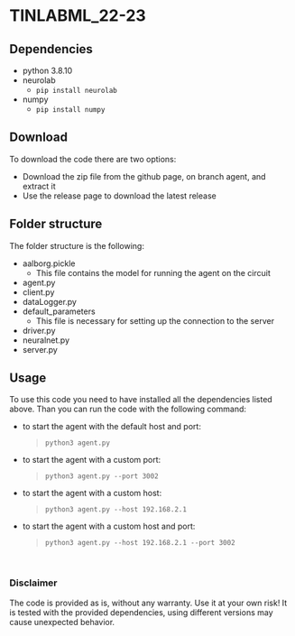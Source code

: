 # TINLABML_22-23

## Dependencies  

-   python 3.8.10
-   neurolab
    -   `pip install neurolab`
-   numpy
    -   `pip install numpy`

## Download
To download the code there are two options:
-   Download the zip file from the github page, on branch agent, and extract it
-   Use the release page to download the latest release

## Folder structure
The folder structure is the following:
-   aalborg.pickle
    -   This file contains the model for running the agent on the circuit
-   agent.py
-   client.py
-   dataLogger.py
-   default_parameters
    -   This file is necessary for setting up the connection to the server
-   driver.py
-   neuralnet.py
-   server.py
## Usage
To use this code you need to have installed all the dependencies listed above.
Than you can run the code with the following command:
-   to start the agent with the default host and port:
    > `python3 agent.py` 
-   to start the agent with a custom port:
    > `python3 agent.py --port 3002`
-   to start the agent with a custom host:
    > `python3 agent.py --host 192.168.2.1` 
-   to start the agent with a custom host and port:
    > `python3 agent.py --host 192.168.2.1 --port 3002`

<br>

### Disclaimer
The code is provided as is, without any warranty. Use it at your own risk!
It is tested with the provided dependencies, using different versions may cause unexpected behavior.